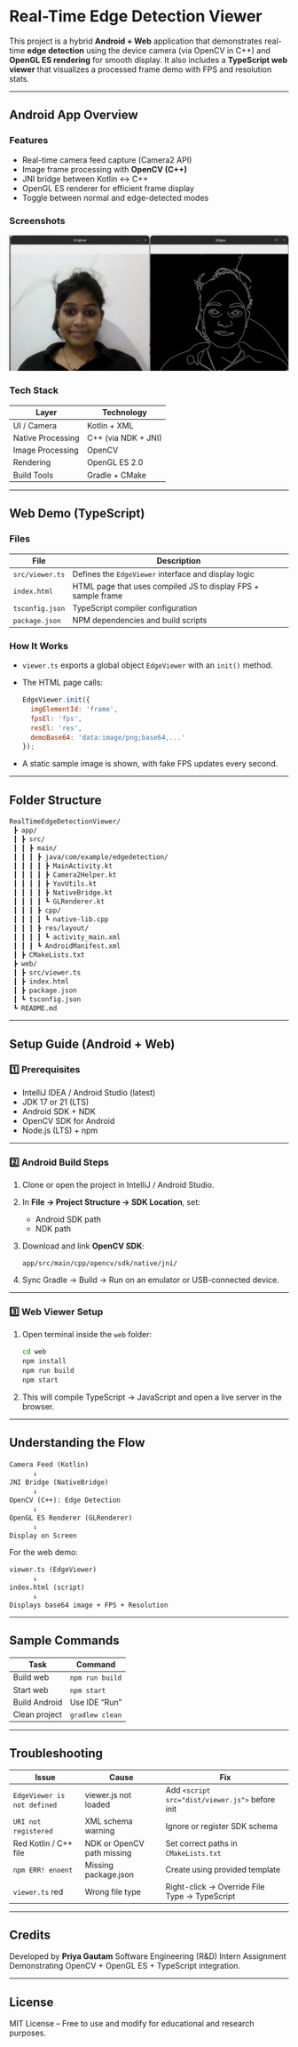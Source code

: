 #  Real-Time Edge Detection Viewer

This project is a hybrid **Android + Web** application that demonstrates real-time **edge detection** using the device camera (via OpenCV in C++) and **OpenGL ES rendering** for smooth display.
It also includes a **TypeScript web viewer** that visualizes a processed frame demo with FPS and resolution stats.

---

##  Android App Overview

###  Features

* Real-time camera feed capture (Camera2 API)
* Image frame processing with **OpenCV (C++)**
* JNI bridge between Kotlin ↔ C++
* OpenGL ES renderer for efficient frame display
* Toggle between normal and edge-detected modes

### Screenshots
![App Output](image/Screenshots.png)


### Tech Stack

| Layer             | Technology          |
| ----------------- | ------------------- |
| UI / Camera       | Kotlin + XML        |
| Native Processing | C++ (via NDK + JNI) |
| Image Processing  | OpenCV              |
| Rendering         | OpenGL ES 2.0       |
| Build Tools       | Gradle + CMake      |

---

##  Web Demo (TypeScript)

### Files

| File            | Description                                                   |
| --------------- | ------------------------------------------------------------- |
| `src/viewer.ts` | Defines the `EdgeViewer` interface and display logic          |
| `index.html`    | HTML page that uses compiled JS to display FPS + sample frame |
| `tsconfig.json` | TypeScript compiler configuration                             |
| `package.json`  | NPM dependencies and build scripts                            |

### How It Works

* `viewer.ts` exports a global object `EdgeViewer` with an `init()` method.
* The HTML page calls:

  ```js
  EdgeViewer.init({
    imgElementId: 'frame',
    fpsEl: 'fps',
    resEl: 'res',
    demoBase64: 'data:image/png;base64,...'
  });
  ```
* A static sample image is shown, with fake FPS updates every second.

---

##  Folder Structure

```
RealTimeEdgeDetectionViewer/
 ┣ app/
 ┃ ┣ src/
 ┃ ┃ ┣ main/
 ┃ ┃ ┃ ┣ java/com/example/edgedetection/
 ┃ ┃ ┃ ┃ ┣ MainActivity.kt
 ┃ ┃ ┃ ┃ ┣ Camera2Helper.kt
 ┃ ┃ ┃ ┃ ┣ YuvUtils.kt
 ┃ ┃ ┃ ┃ ┣ NativeBridge.kt
 ┃ ┃ ┃ ┃ ┗ GLRenderer.kt
 ┃ ┃ ┃ ┣ cpp/
 ┃ ┃ ┃ ┃ ┗ native-lib.cpp
 ┃ ┃ ┃ ┣ res/layout/
 ┃ ┃ ┃ ┃ ┗ activity_main.xml
 ┃ ┃ ┃ ┗ AndroidManifest.xml
 ┃ ┣ CMakeLists.txt
 ┣ web/
 ┃ ┣ src/viewer.ts
 ┃ ┣ index.html
 ┃ ┣ package.json
 ┃ ┗ tsconfig.json
 ┗ README.md
```

---

## Setup Guide (Android + Web)

### 1️⃣ Prerequisites

* IntelliJ IDEA / Android Studio (latest)
* JDK 17 or 21 (LTS)
* Android SDK + NDK
* OpenCV SDK for Android
* Node.js (LTS) + npm

---

### 2️⃣ Android Build Steps

1. Clone or open the project in IntelliJ / Android Studio.
2. In **File → Project Structure → SDK Location**, set:

    * Android SDK path
    * NDK path
3. Download and link **OpenCV SDK**:

   ```
   app/src/main/cpp/opencv/sdk/native/jni/
   ```
4. Sync Gradle → Build → Run  on an emulator or USB-connected device.

---

### 3️⃣ Web Viewer Setup

1. Open terminal inside the `web` folder:

   ```bash
   cd web
   npm install
   npm run build
   npm start
   ```
2. This will compile TypeScript → JavaScript and open a live server in the browser.

---

##  Understanding the Flow

```
Camera Feed (Kotlin)
      ↓
JNI Bridge (NativeBridge)
      ↓
OpenCV (C++): Edge Detection
      ↓
OpenGL ES Renderer (GLRenderer)
      ↓
Display on Screen
```

For the web demo:

```
viewer.ts (EdgeViewer)
      ↓
index.html (script)
      ↓
Displays base64 image + FPS + Resolution
```

---

##  Sample Commands

| Task          | Command        |
| ------------- | -------------- |
| Build web     | `npm run build` |
| Start web     | `npm start`    |
| Build Android | Use IDE “Run”  |
| Clean project | `gradlew clean` |

---

## Troubleshooting

| Issue                       | Cause                      | Fix                                             |
| --------------------------- | -------------------------- | ----------------------------------------------- |
| `EdgeViewer is not defined` | viewer.js not loaded       | Add `<script src="dist/viewer.js">` before init |
| `URI not registered`        | XML schema warning         | Ignore or register SDK schema                   |
| Red Kotlin / C++ file       | NDK or OpenCV path missing | Set correct paths in `CMakeLists.txt`           |
| `npm ERR! enoent`           | Missing package.json       | Create using provided template                  |
| `viewer.ts` red             | Wrong file type            | Right-click → Override File Type → TypeScript   |

---

##  Credits

Developed by **Priya Gautam**
Software Engineering (R&D) Intern Assignment
Demonstrating OpenCV + OpenGL ES + TypeScript integration.

---

##  License

MIT License – Free to use and modify for educational and research purposes.
